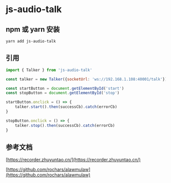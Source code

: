 # js-audio-talk



## npm 或 yarn 安装



```she
yarn add js-audio-talk
```



## 引用



```js
import { Talker } from 'js-audio-talk'

const talker = new Talker({socketUrl: 'ws://192.168.1.108:40001/talk'})

const startButton = document.getElementById('start')
const stopButton = document.getElementById('stop')

startButton.onclick = () => {
	talker.start().then(successCb).catch(errorCb)
}

stopButton.onclick = () => {
	talker.stop().then(successCb).catch(errorCb)
}

```

## 参考文档

[https://recorder.zhuyuntao.cn/](https://recorder.zhuyuntao.cn/)

[https://github.com/rochars/alawmulaw](https://github.com/rochars/alawmulaw)